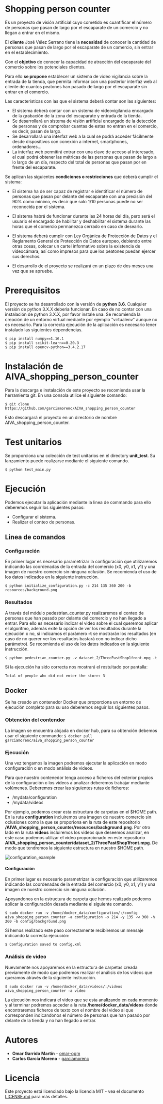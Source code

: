 # Shopping person counter

Es un proyecto de visión artificial cuyo cometido es cuantificar el número de personas que pasan de largo por el escaparate de un comercio y no llegan a entrar en el mismo.

El **cliente** José Vélez Serrano tiene la **necesidad** de conocer la cantidad de personas que pasan
de largo por el escaparate de un comercio, sin entrar en el establecimiento. 

Con el **objetivo** de conocer la capacidad de atracción del escaparate del comercio sobre los potenciales clientes.

Para ello **se propone** establecer un sistema de video vigilancia sobre la entrada de la tienda, que permita informar con una posterior interfaz web al cliente de cuantos peatones han pasado de largo por el escaparate sin entrar en el comercio.


Las características con las que el sistema deberá contar son las siguientes:

- El sistema deberá contar con un sistema de videovigilancia encargado de la grabación de la zona del escaparate y
entrada de la tienda.
- Se desarrollará un sistema de visión artificial encargado de la detección de personas y de comprobar cuantas de
estas no entran en el comercio, es decir, pasan de largo.
- Se desarrollará una interfaz web a la cual se podrá acceder fácilmente desde dispositivos con conexión a internet,
smartphones, ordenadores…
- La interfaz web permitirá entrar con una clave de acceso al interesado, el cual podrá obtener las métricas de las
personas que pasan de largo a lo largo de un día, respecto del total de personas que pasan por en frente del
escaparate.

Se aplican las siguientes **condiciones o restricciones** que deberá cumplir el sistema:

- El sistema ha de ser capaz de registrar e identificar el número de personas que pasan por delante del escaparate
con una precisión del 90% como mínimo, es decir que solo 1/10 personas puede no ser reconocida por el sistema.

- El sistema habrá de funcionar durante las 24 horas del día, pero será el usuario el encargado de habilitar y
deshabilitar el sistema durante las horas que el comercio permanezca cerrado en caso de desearlo.
- El sistema deberá cumplir con Ley Orgánica de Protección de Datos y el Reglamento General de Protección de
Datos europeo, debiendo entre otras cosas, colocar un cartel informativo sobre la existencia de videocámara, así
como impresos para que los peatones puedan ejercer sus derechos.
- El desarrollo de el proyecto se realizará en un plazo de dos meses una vez que se apruebe.

# Prerequisitos

El proyecto se ha desarrollado con la versión de **python 3.6**. Cualquier versión de python 3.X.X deberia funcionar.
En caso de no contar con una instalación de python 3.X.X, por favor instale una.
Se recomienda la creación de un entorno virtual mediante por ejemplo "virtualenv" aunque no es necesario.
Para la correcta ejecución de la aplicación es necesario tener instalado las siguientes dependencias.

```
$ pip install numpy==1.16.1
$ pip install scikit-learn==0.20.3
$ pip install opencv-python==3.4.2.17
```
# Instalación de AIVA_shopping_person_counter

Para la descarga e instalación de este proyecto se recomienda usar la herramienta git. En una consola utilice el siguiente comando:

```
$ git clone https://github.com/garciamorenc/AIVA_shopping_person_counter
```
 Esto descargará el proyecto en un directorio de nombre AIVA_shopping_person_counter.


# Test unitarios

Se proporciona una colección de test unitarios en el directory **unit_test**. Su lanzamiento puede realizarse mediante el siguiente comando.

``$ python test_main.py``

# Ejecución

Podemos ejecutar la aplicación mediante la linea de commando para ello deberemos seguir los siguientes pasos:

* Configurar el sistema.
* Realizar el conteo de personas.

## Linea de comandos

### Configuración
En primer lugar es necesario parametrizar la configuración que utilizaremos indicando las coordenadas de la entrada del comercio (x0, y0, x1, y1) y una imagen de nuestro comercio sin ninguna oclusión. Se recomienda el uso de los datos indicados en la siguiente instrucción.

``$ python initialize_configuration.py -c 214 135 360 200 -b resources/background.png``


### Resultados
A través del módulo pedestrian_counter.py realizaremos el conteo de personas que han pasado por delante del comercio y no han llegado a entrar. Para ello es necesario indicar el video sobre el cual queremos aplicar el algoritmo, además exite la opción de ver los resultados durante la ejecución o no, si indicamos el parámero **-t** se mostrarán los resultados (en caso de no querer ver los resultados bastará con no indicar dicho parámetro). Se recomienda el uso de los datos indicados en la siguiente instrucción.

``$ python pedestrian_counter.py -v dataset_2/ThreePastShop1front.mpg -t``

Si la ejecución ha sido correcta nos mostrará el restultado por pantalla:

``Total of people who did not enter the store: 3``


## Docker
Se ha creado un contenedor Docker que proporciona un entorno de ejecución completo para su uso deberemos seguir los siguientes pasos.

### Obtención del contendor
La imagen se encuentra alojada en docker hub, para su obtención debemos usar el siguiente commando:
``$ docker pull garciamorenc/aiva_shopping_person_counter``

### Ejecución
Una vez tengamos la imagen podremos ejecutar la aplicación en modo configuración o en modo análisis de videos.

Para que nuestro contenedor tenga acceso a ficheros del exterior propios de la configuración o los videos a analizar deberemos trabajar mediante volúmenes. Deberemos crear las siguientes rutas de ficheros:

- /mydata/configuration
- /mydata/videos

Por ejemplo, podemos crear esta estructura de carpetas en el $HOME path. En la ruta **configuration** incluiremos una imagen de nuestro comercio sin oclusiones como la que se proporiona en la ruta de este repositorio **/AIVA_shopping_person_counter/resources/background.png**. Por otro lado en la ruta **videos** incluiremos los videos que deseemos analizar, en este caso podemos utilizar el video proporcionado en este repositorio **AIVA_shopping_person_counter/dataset_2/ThreePastShop1front.mpg**. De modo que tendremos la siguiente estructura en nuestro $HOME path.

![configuration_example](https://i.imgur.com/q5ve1Yb.png)

#### Configuración
En primer lugar es necesario parametrizar la configuración que utilizaremos indicando las coordenadas de la entrada del comercio (x0, y0, x1, y1) y una imagen de nuestro comercio sin ninguna oclusión. 

Apoyandonos en la estructura de carpeta que hemos realizado podeoms aplicar la configuración desada mediante el siguiente comando.

``$ sudo docker run -v /home/docker_data/configuration/:/config aiva_shopping_person_counter -a configuration -x 214 -y 135 -w 360 -h 200 -b config/background.png ``

Si hemos realizado este paso correctamente recibiremos un mensaje indicando la correcta ejecución:

``$ Configuration saved to config.xml``

### Análisis de video
Nuevamente nos apoyaremos en la estructura de carpetas creada previamente de modo que podremos realizar el análisis de los videos que queramos através de la siguiente instrucción.

``$ sudo docker run -v /home/docker_data/videos/:/videos aiva_shopping_person_counter -a video``

La ejecución nos indicará el video que se esta analizando en cada momento y al terminar podremos acceder a la ruta **/home/docker_data/videos** donde encontraremos ficheros de texto con el nombre del video al que corresponden indicandonos el número de personas que han pasado por delante de la tienda y no han llegado a entrar.

# Autores

* **Omar Garrido Martín** - [omar-ogm](https://github.com/omar-ogm)
* **Carlos García Moreno** - [garciamorenc](https://github.com/garciamorenc)

# Licencia

Este proyecto está licenciado bajo la licencia MIT - vea el documento [LICENSE.md](LICENSE) para más detalles.
